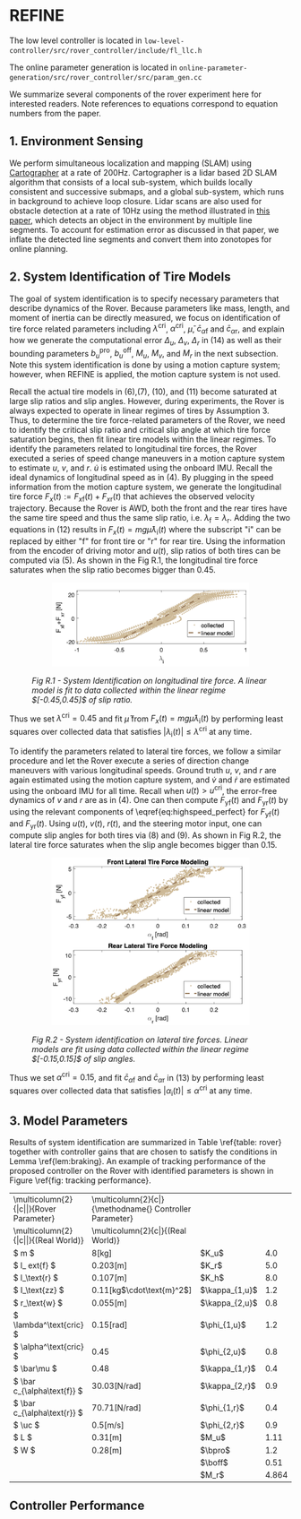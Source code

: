# REFINE
The low level controller is located in `low-level-controller/src/rover_controller/include/fl_llc.h`

The online parameter generation is located in `online-parameter-generation/src/rover_controller/src/param_gen.cc`

We summarize several components of the rover experiment here for interested readers. Note references to equations correspond to equation numbers from the paper.

## 1. Environment Sensing

We perform simultaneous localization and mapping (SLAM) using [Cartographer](https://ieeexplore.ieee.org/abstract/document/7487258) at a rate of 200Hz. Cartographer is a lidar based 2D SLAM algorithm that consists of a local sub-system, which builds locally consistent and successive submaps, and a global sub-system, which runs in background to achieve loop closure. Lidar scans are also used for obstacle detection at a rate of 10Hz using the method illustrated in [this paper](https://ieeexplore.ieee.org/document/8003904), which detects an object in the environment by multiple line segments. To account for estimation error as discussed in that paper, we inflate the detected line segments and convert them into zonotopes for online planning.

## 2. System Identification of Tire Models

The goal of system identification is to specify necessary parameters that describe dynamics of the Rover.
Because parameters like mass, length, and moment of inertia can be directly measured, we focus on identification of tire force related parameters including $\lambda^{\text{cri}}$, $\alpha^{\text{cri}}$, $\bar{\mu}$, $\bar{c}_ {\alpha\text{f}}$ and $\bar{c} _ {\alpha\text{r}}$, and explain how we generate the computational error $\Delta_u$, $\Delta_v$, $\Delta_r$ in (14) as well as their bounding parameters $b^{\text{pro}} _ u$, $b^{\text{off}} _ u$, $M_u$, $M_v$, and $M_r$ in the next subsection. Note this system identification is done by using a motion capture system; however, when REFINE is applied, the motion capture system is not used.

Recall the actual tire models in (6),(7), (10), and (11) become saturated at large slip ratios and slip angles. However, during experiments, the Rover is always expected to operate in linear regimes of tires by Assumption 3. Thus, to determine the tire force-related parameters of the Rover, we need to identify the critical slip ratio and critical slip angle at which tire force saturation begins, then fit linear tire models within the linear regimes. To identify the parameters related to longitudinal tire forces, the Rover executed a series of speed change maneuvers in a motion capture system to estimate $u$, $v$, and $r$. $\dot u$ is estimated using the onboard IMU.  Recall the ideal dynamics of longitudinal speed as in (4). By plugging in the speed information from the motion capture system, we generate the longitudinal tire force $F_x(t):=F_{x\text{f}}(t)+F_{x\text{r}}(t)$ that achieves the observed velocity trajectory. Because the Rover is AWD, both the front and the rear tires have the same tire speed and thus the same slip ratio, i.e. $\lambda_\text{f} = \lambda_\text{r}$.  Adding the two equations in (12) results in $F_x(t) = mg\bar\mu\lambda_\text{i}(t)$
where the subscript "i" can be replaced by either "f" for front tire or "r" for rear tire. Using the information from the encoder of driving motor and $u(t)$, slip ratios of both tires can be computed via (5). As shown in the Fig R.1, the longitudinal tire force saturates when the slip ratio becomes bigger than $0.45$.

<figure>
<p align="center">
  <img height="150" src="../Image/slip_ratio.png"/>
   <figcaption> <i> Fig R.1 -  System Identification on longitudinal tire force. A linear model is fit to data collected within the linear regime $[-0.45,0.45]$ of slip ratio. </i> </figcaption>
</p>
 </figure>

Thus we set $\lambda^{\text{cri}}=0.45$ and fit $\bar\mu$ from $F_x(t) = mg\bar\mu\lambda_\text{i}(t)$ by performing least squares over collected data that satisfies $|\lambda_\text{i}(t)|\leq\lambda^{\text{cri}}$ at any time.  

To identify the parameters related to lateral tire forces, we follow a similar procedure and let the Rover execute a series of direction change maneuvers with various longitudinal speeds. Ground truth $u$, $v$, and $r$ are again estimated using the motion capture system, and $\dot v$ and $\dot r$ are estimated using the onboard IMU for all time. Recall when $u(t)> u ^{\text{cri}}$, the error-free dynamics of $v$ and $r$ are as in (4). One can then compute $F_\text{yf}(t)$ and $F_\text{yr}(t)$ by using the relevant components of \eqref{eq:highspeed_perfect} for $F_\text{yf}(t)$ and $F_\text{yr}(t)$. Using $u(t)$, $v(t)$, $r(t)$, and the steering motor input, one can compute slip angles for both tires via (8) and (9). As shown in Fig R.2, the lateral tire force saturates when the slip angle becomes bigger than 0.15.

<figure>
<p align="center">
  <img height="300" src="../Image/slip_angle.png"/>
  <figcaption> <i> Fig R.2 - System identification on lateral tire forces. Linear models are fit using data collected within the linear regime $[-0.15,0.15]$ of slip angles. </i> </figcaption>
</p>
 </figure>

Thus we set $\alpha^{\text{cri}}=0.15$, and fit $\bar c_{\alpha\text{f}}$ and $\bar c_{\alpha\text{r}}$ in (13) by performing least squares over collected data that satisfies $|\alpha_\text{i}(t)|\leq\alpha^{\text{cri}}$ at any time.   

## 3. Model Parameters 

Results of system identification are summarized in Table \ref{table: rover} together with controller gains that are chosen to satisfy the conditions in Lemma \ref{lem:braking}.
An example of tracking performance of the proposed controller on the Rover with identified parameters is shown in Figure \ref{fig: tracking performance}.

<table>
    <tr>
        <td>\multicolumn{2}{|c||}{Rover Parameter}</td>
        <td>\multicolumn{2}{c|}{\methodname{} Controller Parameter}</td>
    </tr>
    <tr>
        <td>\multicolumn{2}{|c||}{(Real World)}</td>
        <td>\multicolumn{2}{c|}{(Real World)}</td>
    </tr>
    <tr>
        <td>$ m                       $</td>
        <td>8[kg]</td>
        <td>$K_u$</td>
        <td>4.0</td>
    </tr>
    <tr>
        <td>$ l_	ext{f}              $</td>
        <td>0.203[m]</td>
        <td>$K_r$</td>
        <td>5.0</td>
    </tr>
    <tr>
        <td>$ l_\text{r}              $</td>
        <td>0.107[m]</td>
        <td>$K_h$</td>
        <td>8.0</td>
    </tr>
    <tr>
        <td>$ I_\text{zz}             $</td>
        <td>0.11[kg$\cdot\text{m}^2$]</td>
        <td>$\kappa_{1,u}$</td>
        <td>1.2</td>
    </tr>
    <tr>
        <td>$ r_\text{w}              $</td>
        <td>0.055[m]</td>
        <td>$\kappa_{2,u}$</td>
        <td>0.8</td>
    </tr>
    <tr>
        <td>$ \lambda^\text{cric}     $</td>
        <td>0.15[rad]</td>
        <td>$\phi_{1,u}$</td>
        <td>1.2</td>
    </tr>
    <tr>
        <td>$ \alpha^\text{cric}      $</td>
        <td>0.45</td>
        <td>$\phi_{2,u}$</td>
        <td>0.8</td>
    </tr>
    <tr>
        <td>$ \bar\mu                 $</td>
        <td>0.48</td>
        <td>$\kappa_{1,r}$</td>
        <td>0.4</td>
    </tr>
    <tr>
        <td>$ \bar c_{\alpha\text{f}} $</td>
        <td>30.03[N/rad]</td>
        <td>$\kappa_{2,r}$</td>
        <td>0.9</td>
    </tr>
    <tr>
        <td>$ \bar c_{\alpha\text{r}} $</td>
        <td>70.71[N/rad]</td>
        <td>$\phi_{1,r}$</td>
        <td>0.4</td>
    </tr>
    <tr>
        <td>$ \uc                     $</td>
        <td>0.5[m/s]</td>
        <td>$\phi_{2,r}$</td>
        <td>0.9</td>
    </tr>
    <tr>
        <td>$ L                       $</td>
        <td>0.31[m]</td>
        <td>$M_u$</td>
        <td>1.11</td>
    </tr>
    <tr>
        <td>$ W                       $</td>
        <td>0.28[m]</td>
        <td>$\bpro$</td>
        <td>1.2</td>
    </tr>
    <tr>
        <td></td>
        <td></td>
        <td>$\boff$</td>
        <td>0.51</td>
    </tr>
    <tr>
        <td></td>
        <td></td>
        <td>$M_r$</td>
        <td>4.864</td>
    </tr>
</table>

## Controller Performance


